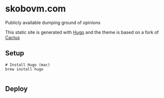 # skobovm.com 
Publicly available dumping ground of opinions


This static site is generated with [Hugo](https://gohugo.io/) and the theme is based on a fork of [Cactus](https://themes.gohugo.io/hugo-theme-cactus/)

## Setup

```
# Install Hugo (mac)
brew install hugo


```

## Deploy

